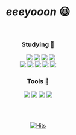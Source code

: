 <div align='center'>
  
# *eeeyooon* :satisfied:
<br>
  
  ### Studying :memo:
  
 <img src="https://img.shields.io/badge/Java-007396?style=flat-square&logo=Java&logoColor=white"/> <img src="https://img.shields.io/badge/Oracle-F80000?style=flat-square&logo=Oracle&logoColor=white"/> <img src="https://img.shields.io/badge/Python-3776AB?style=flat-square&logo=Python&logoColor=white"/> <img src="https://img.shields.io/badge/aws-232F3E?style=flat-square&logo=Amazon aws&logoColor=white"/> <br> <img src="https://img.shields.io/badge/HTML-E34F26?style=flat-square&logo=HTML5&logoColor=white"/> <img src="https://img.shields.io/badge/CSS-1572B6?style=flat-square&logo=CSS3&logoColor=white"/> <img src="https://img.shields.io/badge/JavaScript-F7DF1E?style=flat-square&logo=JavaScript&logoColor=white"/> <img src="https://img.shields.io/badge/Spring-6DB33F?style=flat-square&logo=Spring&logoColor=white"/>
 <img src="https://img.shields.io/badge/React-61DAFB?style=flat-square&logo=React&logoColor=white"/> 
 <br>
 
              
### Tools :art:  
<img src="https://img.shields.io/badge/Eclipse-2C2255?style=flat-square&logo=Eclipse&logoColor=white"/> <img src="https://img.shields.io/badge/PyCharm-000000?style=flat-square&logo=PyCharm&logoColor=white"/> <img src="https://img.shields.io/badge/IntelliJ-000000?style=flat-square&logo=IntelliJ IDEA&logoColor=white"/> <img src="https://img.shields.io/badge/VSC-007ACC?style=flat-square&logo=Visual Studio Code&logoColor=white"/> 
<br>

<br>

<!--
[![Top Langs](https://github-readme-stats.vercel.app/api/top-langs/?username=eeeyooon)](https://github.com/eeeyooon/github-readme-stats)
-->
  
<br>
  
[![Hits](https://hits.seeyoufarm.com/api/count/incr/badge.svg?url=https%3A%2F%2Fgithub.com%2Feeeyooon&count_bg=%234FC2EF&title_bg=%23555555&icon=&icon_color=%23E7E7E7&title=hits&edge_flat=false)](https://hits.seeyoufarm.com)


  </div>

<!--
![snake gif](https://github.com/eeeyooon/eeeyooon/blob/output/github-contribution-grid-snake.sgv)
-->
<!--
**eeeyooon/eeeyooon** is a ✨ _special_ ✨ repository because its `README.md` (this file) appears on your GitHub profile.

Here are some ideas to get you started:

- 🔭 I’m currently working on ...
- 🌱 I’m currently learning ...
- 👯 I’m looking to collaborate on ...
- 🤔 I’m looking for help with ...
- 💬 Ask me about ...
- 📫 How to reach me: ...
- 😄 Pronouns: ...
- ⚡ Fun fact: ...
-->
